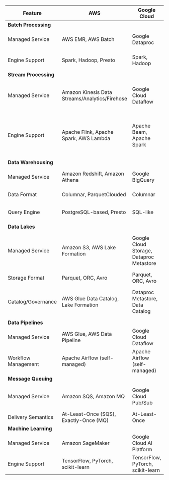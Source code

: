 | Feature | AWS | Google Cloud | Azure |
|---------|-----|--------------|-------|
| **Batch Processing** |
| Managed Service | AWS EMR, AWS Batch | Google Dataproc | Azure HDInsight, Azure Batch |
| Engine Support | Spark, Hadoop, Presto | Spark, Hadoop | Spark, Hadoop, Hive, Pig |
| **Stream Processing** |
| Managed Service | Amazon Kinesis Data Streams/Analytics/Firehose | Google Cloud Dataflow | Azure Stream Analytics, Azure Event Hubs |
| Engine Support | Apache Flink, Apache Spark, AWS Lambda | Apache Beam, Apache Spark | Apache Spark, Azure Stream Analytics Query Language |
| **Data Warehousing** |
| Managed Service | Amazon Redshift, Amazon Athena | Google BigQuery | Azure Synapse Analytics |
| Data Format | Columnar, ParquetClouded | Columnar | Columnar, Parquet |
| Query Engine | PostgreSQL-based, Presto | SQL-like | SQL-based, Spark |
| **Data Lakes** |
| Managed Service | Amazon S3, AWS Lake Formation | Google Cloud Storage, Dataproc Metastore | Azure Data Lake Storage Gen2, Azure Databricks |
| Storage Format | Parquet, ORC, Avro | Parquet, ORC, Avro | Parquet, ORC, Avro |
| Catalog/Governance | AWS Glue Data Catalog, Lake Formation | Dataproc Metastore, Data Catalog | Azure Purview, Databricks Unity Catalog |
| **Data Pipelines** |
| Managed Service | AWS Glue, AWS Data Pipeline | Google Cloud Dataflow | Azure Data Factory |
| Workflow Management | Apache Airflow (self-managed) | Apache Airflow (self-managed) | Azure Data Factory |
| **Message Queuing** |
| Managed Service | Amazon SQS, Amazon MQ | Google Cloud Pub/Sub | Azure Service Bus, Azure Event Hubs |
| Delivery Semantics | At-Least-Once (SQS), Exactly-Once (MQ) | At-Least-Once | At-Least-Once |
| **Machine Learning** |
| Managed Service | Amazon SageMaker | Google Cloud AI Platform | Azure Machine Learning |
| Engine Support | TensorFlow, PyTorch, scikit-learn | TensorFlow, PyTorch, scikit-learn | TensorFlow, PyTorch, scikit-learn |

